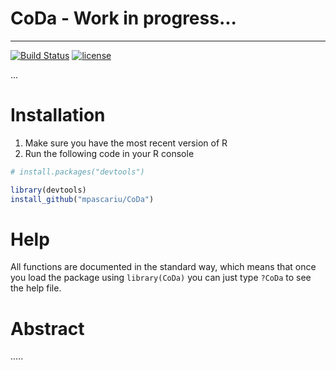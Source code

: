 # CoDa - Work in progress...
-----------------------------------
[![Build Status](https://travis-ci.org/mpascariu/CoDa.svg?branch=master)](https://travis-ci.org/mpascariu/CoDa)
[![license](https://img.shields.io/github/license/mpascariu/CoDa.svg)]()

...

Installation
============

1. Make sure you have the most recent version of R
2. Run the following code in your R console 

```r
# install.packages("devtools")

library(devtools)
install_github("mpascariu/CoDa")
```

Help
===============
All functions are documented in the standard way, which means that 
once you load the package using ```library(CoDa)```
you can just type ```?CoDa``` to see the help file. 


Abstract
========
 .....

